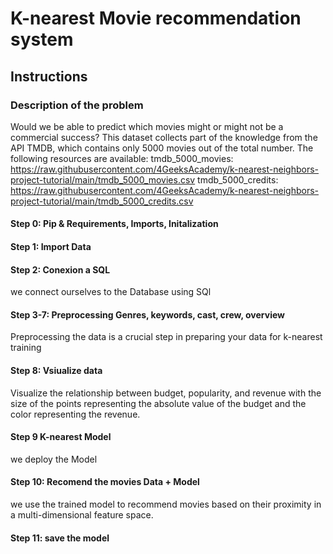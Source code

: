 # K-nearest Movie recommendation system
## Instructions

### Description of the problem
Would we be able to predict which movies might or might not be a commercial success? This dataset collects part of the knowledge from the API TMDB, which contains only 5000 movies out of the total number. The following resources are available:
tmdb_5000_movies:
https://raw.githubusercontent.com/4GeeksAcademy/k-nearest-neighbors-project-tutorial/main/tmdb_5000_movies.csv
tmdb_5000_credits:
https://raw.githubusercontent.com/4GeeksAcademy/k-nearest-neighbors-project-tutorial/main/tmdb_5000_credits.csv

#### Step 0: Pip & Requirements, Imports, Initalization

#### Step 1: Import Data

#### Step 2: Conexion a SQL
we connect ourselves to the Database using SQl

#### Step 3-7: Preprocessing Genres, keywords, cast, crew, overview 
Preprocessing the data is a crucial step in preparing your data for k-nearest training

#### Step 8: Vsiualize data
Visualize the relationship between budget, popularity, and revenue with the size of the points representing the absolute value of the budget and the color representing the revenue.

#### Step 9 K-nearest Model
we deploy the Model

#### Step 10: Recomend the movies Data + Model
we use the trained model to recommend movies based on their proximity in a multi-dimensional feature space. 

#### Step 11: save the model
